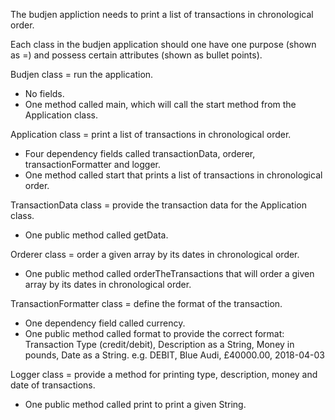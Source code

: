 The budjen appliction needs to print a list of transactions in chronological order.

Each class in the budjen application should one have one purpose (shown as =) and possess certain attributes (shown as bullet points).

Budjen class = run the application.
- No fields.
- One method called main, which will call the start method from the Application class.

Application class = print a list of transactions in chronological order.
- Four dependency fields called transactionData, orderer, transactionFormatter and logger.
- One method called start that prints a list of transactions in chronological order.

TransactionData class = provide the transaction data for the Application class.
- One public method called getData.

Orderer class = order a given array by its dates in chronological order.
- One public method called orderTheTransactions that will order a given array by its dates in chronological order.

TransactionFormatter class = define the format of the transaction.
- One dependency field called currency.
- One public method called format to provide the correct format: Transaction Type (credit/debit), Description as a String, Money in pounds, Date as a String. e.g. DEBIT, Blue Audi, £40000.00, 2018-04-03

Logger class = provide a method for printing type, description, money and date of transactions.
- One public method called print to print a given String.